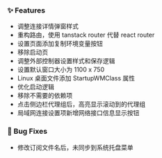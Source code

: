 <!--
### 🚨 Breaking Changes
-->

### ✨ Features

- 调整连接详情弹窗样式
- 重构路由，使用 tanstack router 代替 react router
- 设置页面添加复制环境变量按钮
- 移除启动页
- 调整外部控制器设置样式和保存逻辑
- 设置默认窗口大小为 1100 x 750
- Linux 桌面文件添加 StartupWMClass 属性
- 优化启动逻辑
- 移除不需要的依赖项
- 点击侧边栏代理组后，高亮显示滚动到的代理组
- 局域网连接设置项新增网络接口信息显示按钮

### 🐛 Bug Fixes

- 修改订阅文件名后，未同步到系统托盘菜单
